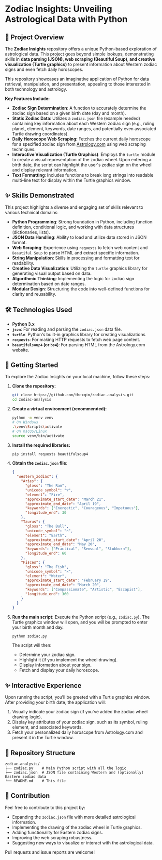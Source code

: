 # Zodiac Insights: Unveiling Astrological Data with Python

## 🌌 Project Overview

The **Zodiac Insights** repository offers a unique Python-based exploration of astrological data. This project goes beyond simple lookups, demonstrating skills in **data parsing (JSON), web scraping (Beautiful Soup), and creative visualization (Turtle graphics)** to present information about Western zodiac signs and even fetch daily horoscopes.

This repository showcases an imaginative application of Python for data retrieval, manipulation, and presentation, appealing to those interested in both technology and astrology.

**Key Features Include:**

  * **Zodiac Sign Determination**: A function to accurately determine the zodiac sign based on a given birth date (day and month).
  * **Static Zodiac Data**: Utilizes a `zodiac.json` file (example needed) containing key information about each Western zodiac sign (e.g., ruling planet, element, keywords, date ranges, and potentially even associated Turtle drawing coordinates).
  * **Daily Horoscope Web Scraping**: Fetches the current daily horoscope for a specified zodiac sign from [Astrology.com](https://www.astrology.com/) using web scraping techniques.
  * **Interactive Visualization (Turtle Graphics)**: Employs the `turtle` module to create a visual representation of the zodiac wheel. Upon entering a birth date, the script can highlight the user's zodiac sign on the wheel and display relevant information.
  * **Text Formatting**: Includes functions to break long strings into readable multi-line text for display within the Turtle graphics window.


## ✨ Skills Demonstrated

This project highlights a diverse and engaging set of skills relevant to various technical domains:

  * **Python Programming**: Strong foundation in Python, including function definition, conditional logic, and working with data structures (dictionaries, lists).
  * **JSON Data Handling**: Ability to load and utilize data stored in JSON format.
  * **Web Scraping**: Experience using `requests` to fetch web content and `Beautiful Soup` to parse HTML and extract specific information.
  * **String Manipulation**: Skills in processing and formatting text for readability.
  * **Creative Data Visualization**: Utilizing the `turtle` graphics library for generating visual output based on data.
  * **Algorithmic Thinking**: Implementing the logic for zodiac sign determination based on date ranges.
  * **Modular Design**: Structuring the code into well-defined functions for clarity and reusability.


## 🛠️ Technologies Used

  * **Python 3.x**
  * **`json`**: For reading and parsing the `zodiac.json` data file.
  * **`turtle`**: Python's built-in graphics library for creating visualizations.
  * **`requests`**: For making HTTP requests to fetch web page content.
  * **`beautifulsoup4` (or `bs4`)**: For parsing HTML from the Astrology.com website.


## 🚀 Getting Started

To explore the Zodiac Insights on your local machine, follow these steps:

1.  **Clone the repository:**

    ```bash
    git clone https://github.com/thexqin/zodiac-analysis.git
    cd zodiac-analysis
    ```

2.  **Create a virtual environment (recommended):**

    ```bash
    python -m venv venv
    # On Windows
    .\venv\Scripts\activate
    # On macOS/Linux
    source venv/bin/activate
    ```

3.  **Install the required libraries:**

    ```bash
    pip install requests beautifulsoup4
    ```

4.  **Obtain the `zodiac.json` file:**

    ```json
    {
      "western_zodiac": {
        "Aries": {
          "gloss": "The Ram",
          "unicode_symbol": "♈",
          "element": "Fire",
          "approximate_start_date": "March 21",
          "approximate_end_date": "April 19",
          "keywords": ["Energetic", "Courageous", "Impetuous"],
          "longitude_end": 30
        },
        "Taurus": {
          "gloss": "The Bull",
          "unicode_symbol": "♉",
          "element": "Earth",
          "approximate_start_date": "April 20",
          "approximate_end_date": "May 20",
          "keywords": ["Practical", "Sensual", "Stubborn"],
          "longitude_end": 60
        },
        "Pisces": {
          "gloss": "The Fish",
          "unicode_symbol": "♓",
          "element": "Water",
          "approximate_start_date": "February 19",
          "approximate_end_date": "March 20",
          "keywords": ["Compassionate", "Artistic", "Escapist"],
          "longitude_end": 360
        }
      }
    }
    ```

5.  **Run the main script:**
    Execute the Python script (e.g., `zodiac.py`). The Turtle graphics window will open, and you will be prompted to enter your birth month and day.

    ```bash
    python zodiac.py
    ```

    The script will then:

      * Determine your zodiac sign.
      * Highlight it (if you implement the wheel drawing).
      * Display information about your sign.
      * Fetch and display your daily horoscope.

## ✨ Interactive Experience

Upon running the script, you'll be greeted with a Turtle graphics window. After providing your birth date, the application will:

1.  Visually indicate your zodiac sign (if you've added the zodiac wheel drawing logic).
2.  Display key attributes of your zodiac sign, such as its symbol, ruling element, and associated keywords.
3.  Fetch your personalized daily horoscope from Astrology.com and present it in the Turtle window.

## 📂 Repository Structure

```
zodiac-analysis/
├── zodiac.py    # Main Python script with all the logic
├── zodiac.json  # JSON file containing Western and (optionally) Eastern zodiac data
└── README.md    # This file
```

## 🤝 Contribution

Feel free to contribute to this project by:

  * Expanding the `zodiac.json` file with more detailed astrological information.
  * Implementing the drawing of the zodiac wheel in Turtle graphics.
  * Adding functionality for Eastern zodiac signs.
  * Improving the web scraping robustness.
  * Suggesting new ways to visualize or interact with the astrological data.

Pull requests and issue reports are welcome\!
